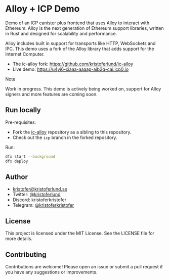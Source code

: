 # Alloy + ICP Demo

Demo of an ICP canister plus frontend that uses Alloy to interact with Ethereum. Alloy is the next generation of Ethereum support libraries, written in Rust and designed for scalability and performance.

Alloy includes built in support for transports like HTTP, WebSockets and IPC. This demo uses a fork of the Alloy library that adds support for the Internet Computer.

- The ic-alloy fork: https://github.com/kristoferlund/ic-alloy
- Live demo: https://u4yi6-xiaaa-aaaap-aib2q-cai.icp0.io

> [!NOTE]  
> Work in progress. This demo is actively being worked on, support for Alloy signers and more features are coming soon.

## Run locally

Pre-requisites:

- Fork the [ic-alloy](https://github.com/kristoferlund/ic-alloy) repository as a sibling to this repository.
- Check out the `icp` branch in the forked repository.

Run:

```bash
dfx start --background
dfx deploy
```

## Author

- [kristofer@kristoferlund.se](mailto:kristofer@kristoferlund.se)
- Twitter: [@kristoferlund](https://twitter.com/kristoferlund)
- Discord: kristoferkristofer
- Telegram: [@kristoferkristofer](https://t.me/kristoferkristofer)

## License

This project is licensed under the MIT License. See the LICENSE file for more details.

## Contributing

Contributions are welcome! Please open an issue or submit a pull request if you have any suggestions or improvements.
